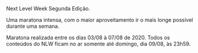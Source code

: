 Next Level Week Segunda Edição.

Uma maratona intensa, com o maior aproveitamento ir o mais longe possível durante uma semana.

Maratona realizada entre os dias 03/08 à 07/08 de 2020. Todos os conteúdos do NLW ficam no ar somente até domingo, dia 09/08, às 23h59. 